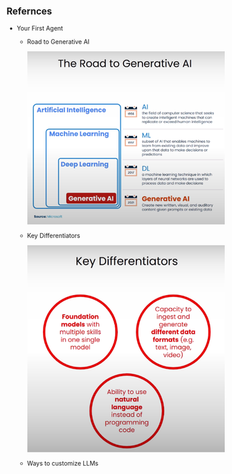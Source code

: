 ## Refernces

- Your First Agent

    - Road to Generative AI

        ![alt text](image.png)

    - Key Differentiators

        ![alt text](image-1.png)

    - Ways to customize LLMs

        

    